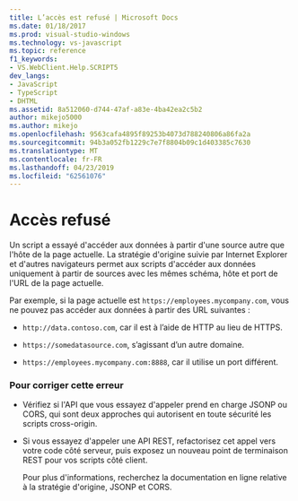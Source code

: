 ```yaml
---
title: L’accès est refusé | Microsoft Docs
ms.date: 01/18/2017
ms.prod: visual-studio-windows
ms.technology: vs-javascript
ms.topic: reference
f1_keywords:
- VS.WebClient.Help.SCRIPT5
dev_langs:
- JavaScript
- TypeScript
- DHTML
ms.assetid: 8a512060-d744-47af-a83e-4ba42ea2c5b2
author: mikejo5000
ms.author: mikejo
ms.openlocfilehash: 9563cafa4895f89253b4073d788240806a86fa2a
ms.sourcegitcommit: 94b3a052fb1229c7e7f8804b09c1d403385c7630
ms.translationtype: MT
ms.contentlocale: fr-FR
ms.lasthandoff: 04/23/2019
ms.locfileid: "62561076"
---
```

# <a name="access-is-denied"></a>Accès refusé
Un script a essayé d'accéder aux données à partir d'une source autre que l'hôte de la page actuelle. La stratégie d'origine suivie par Internet Explorer et d'autres navigateurs permet aux scripts d'accéder aux données uniquement à partir de sources avec les mêmes schéma, hôte et port de l'URL de la page actuelle.  
  
 Par exemple, si la page actuelle est `https://employees.mycompany.com`, vous ne pouvez pas accéder aux données à partir des URL suivantes :  
  
- `http://data.contoso.com`, car il est à l’aide de HTTP au lieu de HTTPS.  
  
- `https://somedatasource.com`, s’agissant d’un autre domaine.  
  
- `https://employees.mycompany.com:8888`, car il utilise un port différent.  
  
### <a name="to-correct-this-error"></a>Pour corriger cette erreur  
  
- Vérifiez si l'API que vous essayez d'appeler prend en charge JSONP ou CORS, qui sont deux approches qui autorisent en toute sécurité les scripts cross-origin.  
  
- Si vous essayez d'appeler une API REST, refactorisez cet appel vers votre code côté serveur, puis exposez un nouveau point de terminaison REST pour vos scripts côté client.  
  
     Pour plus d'informations, recherchez la documentation en ligne relative à la stratégie d'origine, JSONP et CORS.
